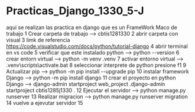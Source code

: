 # Practicas_Django_1330_5-J
aqui se realizan las practica en django que es un FrameWork Maco de trabajo
1 Crear carpeta de trabajo --> cbtis1281330
2 abrir carpeta con visual
3 limk de referencia https://code.visualstudio.com/docs/python/tutorial-django
4 abrir terminal en vs code
5 verificar que este instalado python --> python --version
6 crear entorn virtual --> python  -m venv .venv
7 activar entorno virtual -->  .venv\scripts\activate.bat
8 seleccionar interprete de python  presione f1 
9 Actualizar pip --> python -m pip install --upgrade pip
10 instalar framework Django --> python -m pip install django
11 crear el proyecto en python Django --> django-admin startproject web_project .django-admin startproject cbtis1285j1330 .
12 Ejecutar el servidor --> python manage.py runserver 
13 Realizar migracion --> python manage.py runserver migration
14 vuelve a ejevutar servidor 
15
